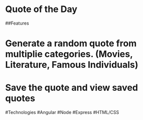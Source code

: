 # Quote of the Day 

##Features 
# Generate a random quote from multiplie categories. (Movies, Literature, Famous Individuals)
# Save the quote and view saved quotes

#Technologies
#Angular
#Node
#Express
#HTML/CSS

